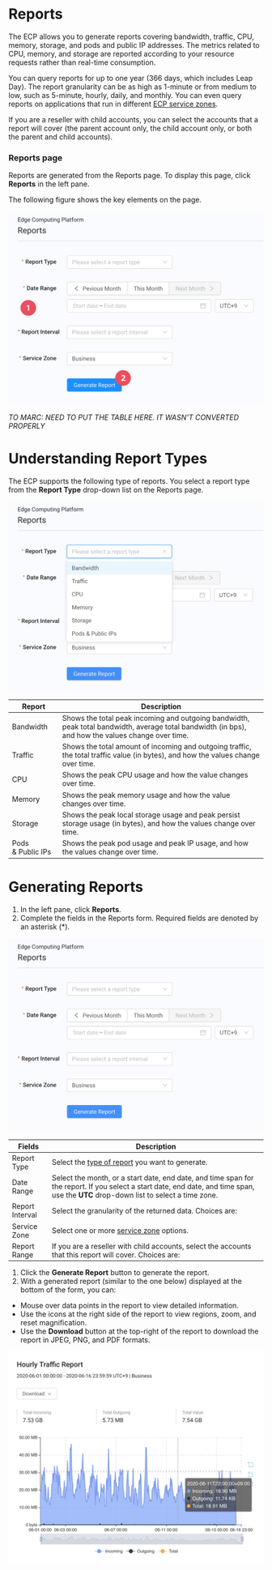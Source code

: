 # Reports

The ECP allows you to generate reports covering bandwidth, traffic, CPU, memory, storage, and pods and public IP addresses. The metrics related to CPU, memory, and storage are reported according to your resource requests rather than real-time consumption.

You can query reports for up to one year (366 days, which includes Leap Day). The report granularity can be as high as 1-minute or from medium to low, such as 5-minute, hourly, daily, and monthly. You can even query reports on applications that run in different [ECP service zones](<Zones.htm>).

If you are a reseller with child accounts, you can select the accounts that a report will cover (the parent account only, the child account only, or both the parent and child accounts).

### **Reports page**

Reports are generated from the Reports page. To display this page, click **Reports** in the left pane.

The following figure shows the key elements on the page.

![null](</docs/resources/images/reports/reports-w-numbers.png>)

*TO MARC: NEED TO PUT THE TABLE HERE. IT WASN'T CONVERTED PROPERLY*

# Understanding Report Types

The ECP supports the following type of reports. You select a report type from the **Report Type** drop-down list on the Reports page.

![null](</docs/resources/images/reports/reports-dropdown.png>)

| **Report**                                                                                                                                         | **Description**                                                                                                                                    |
| -------------------------------------------------------------------------------------------------------------------------------------------------- | -------------------------------------------------------------------------------------------------------------------------------------------------- |
| Bandwidth                                                                                                                                          | Shows the total peak incoming and outgoing bandwidth, peak total bandwidth, average total bandwidth (in bps), and how the values change over time. |
| Traffic                                                                                                                                            | Shows the total amount of incoming and outgoing traffic, the total traffic value (in bytes), and how the values change over time.                  |
| CPU                                                                                                                                                | Shows the peak CPU usage and how the value changes over time.                                                                                      |
| Memory                                                                                                                                             | Shows the peak memory usage and how the value changes over time.                                                                                   |
| Storage                                                                                                                                            | Shows the peak local storage usage and peak persist storage usage (in bytes), and how the values change over time.                                 |
| Pods & Public IPs                                                                                                                                  | Shows the peak pod usage and peak IP usage, and how the values change over time.                                                                   |

# Generating Reports

1. In the left pane, click **Reports**. 
2. Complete the fields in the Reports form. Required fields are denoted by an asterisk (\*).

![null](</docs/resources/images/reports/reports-wo-numbers.png>)

| **Fields**                                                                                                                                                                            | **Description**                                                                                                                                                                       |
| ------------------------------------------------------------------------------------------------------------------------------------------------------------------------------------- | ------------------------------------------------------------------------------------------------------------------------------------------------------------------------------------- |
| Report Type                                                                                                                                                                           | Select the [type of report](<Understanding Report Types.htm>) you want to generate.                                                                                                   |
| Date Range                                                                                                                                                                            | Select the month, or a start date, end date, and time span for the report. If you select a start date, end date, and time span, use the **UTC** drop-down list to select a time zone. |
| Report Interval                                                                                                                                                                       | Select the granularity of the returned data. Choices are:                                                                                                                             |
| Service Zone                                                                                                                                                                          | Select one or more [service zone](<Zones.htm>) options.                                                                                                                               |
| Report Range                                                                                                                                                                          | If you are a reseller with child accounts, select the accounts that this report will cover. Choices are:                                                                              |

1. Click the **Generate Report** button to generate the report.
2. With a generated report (similar to the one below) displayed at the bottom of the form, you can:

- Mouse over data points in the report to view detailed information.
- Use the icons at the right side of the report to view regions, zoom, and reset magnification.
- Use the **Download** button at the top-right of the report to download the report in JPEG, PNG, and PDF formats.

![null](</docs/resources/images/reports/reports-generated-report.png>)